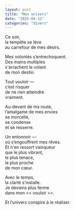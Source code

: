 ```yaml
---
layout: post
title: "Mon univers"
date: "2025-04-12"
categories: "divers"
---
```


Ce soir,  
la tempête se lève  
au carrefour de mes désirs.  

Mes volontés s’entrechoquent.  
Des mains multiples  
s'arrachent le volant  
de mon destin.  

Tout vouloir —  
c’est risquer  
de ne rien atteindre  
vraiment.  

Au-devant de ma route,  
l’amalgame de mes envies  
se morcelle,  
se condense  
et se resserre.  

Un entonnoir —  
où s’engouffrent mes rêves.  
Et n'en ressort vainqueur  
que le plus vibrant,  
le plus tenace,  
le plus proche  
de mon cœur.  

Avec le temps,  
la clarté s’installe.  
Je deviens plus ferme  
dans mon  << vouloir >>.  

Et l’univers conspire à le réaliser.  
